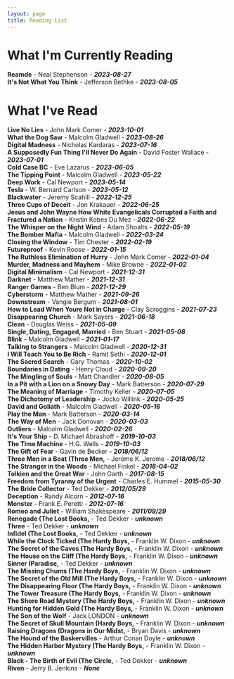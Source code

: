 ```yaml
---
layout: page
title: Reading List
---
```

# What I'm Currently Reading
**Reamde** - Neal Stephenson - ***2023-08-27***  
**It's Not What You Think** - Jefferson Bethke - ***2023-08-05***  
# What I've Read
**Live No Lies** - John Mark Comer - ***2023-10-01***  
**What the Dog Saw** - Malcolm Gladwell - ***2023-08-26***  
**Digital Madness** - Nicholas Kardaras - ***2023-07-16***  
**A Supposedly Fun Thing I'll Never Do Again** - David Foster Wallace - ***2023-07-01***  
**Cold Case BC** - Eve Lazarus - ***2023-06-05***  
**The Tipping Point** - Malcolm Gladwell - ***2023-05-22***  
**Deep Work** - Cal Newport - ***2023-05-14***  
**Tesla** - W. Bernard Carlson - ***2023-05-12***  
**Blackwater** - Jeremy Scahill - ***2022-12-25***  
**Three Cups of Deceit** - Jon Krakauer - ***2022-06-25***  
**Jesus and John Wayne How White Evangelicals Corrupted a Faith and Fractured a Nation** - Kristin Kobes Du Mez - ***2022-06-22***  
**The Whisper on the Night Wind** - Adam Shoalts - ***2022-05-19***  
**The Bomber Mafia** - Malcolm Gladwell - ***2022-03-24***  
**Closing the Window** - Tim Chester - ***2022-02-19***  
**Futureproof** - Kevin Roose - ***2022-01-15***  
**The Ruthless Elimination of Hurry** - John Mark Comer - ***2022-01-04***  
**Murder, Madness and Mayhem** - Mike Browne - ***2022-01-02***  
**Digital Minimalism** - Cal Newport - ***2021-12-31***  
**Darknet** - Matthew Mather - ***2021-12-31***  
**Ranger Games** - Ben Blum - ***2021-12-29***  
**Cyberstorm** - Matthew Mather - ***2021-09-26***  
**Downstream** - Vangie Bergum - ***2021-08-01***  
**How to Lead When Youre Not in Charge** - Clay Scroggins - ***2021-07-23***  
**Disappearing Church** - Mark Sayers - ***2021-06-18***  
**Clean** - Douglas Weiss - ***2021-05-09***  
**Single, Dating, Engaged, Married** - Ben Stuart - ***2021-05-08***  
**Blink** - Malcolm Gladwell - ***2021-01-17***  
**Talking to Strangers** - Malcolm Gladwell - ***2020-12-31***  
**I Will Teach You to Be Rich** - Ramit Sethi - ***2020-12-01***  
**The Sacred Search** - Gary Thomas - ***2020-10-02***  
**Boundaries in Dating** - Henry Cloud - ***2020-09-20***  
**The Mingling of Souls** - Matt Chandler - ***2020-08-05***  
**In a Pit with a Lion on a Snowy Day** - Mark Batterson - ***2020-07-29***  
**The Meaning of Marriage** - Timothy Keller - ***2020-07-05***  
**The Dichotomy of Leadership** - Jocko Willink - ***2020-05-25***  
**David and Goliath** - Malcolm Gladwell - ***2020-05-16***  
**Play the Man** - Mark Batterson - ***2020-03-14***  
**The Way of Men** - Jack Donovan - ***2020-03-03***  
**Outliers** - Malcolm Gladwell - ***2020-02-26***  
**It's Your Ship** - D. Michael Abrashoff - ***2019-10-03***  
**The Time Machine** - H.G. Wells - ***2019-10-03***  
**The Gift of Fear** - Gavin de Becker - ***2018/06/12***  
**Three Men in a Boat (Three Men,** - Jerome K. Jerome - ***2018/06/12***  
**The Stranger in the Woods** - Michael Finkel - ***2018-04-02***  
**Tolkien and the Great War** - John Garth - ***2017-08-15***  
**Freedom from Tyranny of the Urgent** - Charles E. Hummel - ***2015-05-30***  
**The Bride Collector** - Ted Dekker - ***2012/05/29***  
**Deception** - Randy Alcorn - ***2012-07-16***  
**Monster** - Frank E. Peretti - ***2012-07-16***  
**Romeo and Juliet** - William Shakespeare - ***2011/09/29***  
**Renegade (The Lost Books,** - Ted Dekker - ***unknown***  
**Three** - Ted Dekker - ***unknown***  
**Infidel (The Lost Books,** - Ted Dekker - ***unknown***  
**While the Clock Ticked (The Hardy Boys,** - Franklin W. Dixon - ***unknown***  
**The Secret of the Caves (The Hardy Boys,** - Franklin W. Dixon - ***unknown***  
**The House on the Cliff (The Hardy Boys,** - Franklin W. Dixon - ***unknown***  
**Sinner (Paradise,** - Ted Dekker - ***unknown***  
**The Missing Chums (The Hardy Boys,** - Franklin W. Dixon - ***unknown***  
**The Secret of the Old Mill (The Hardy Boys,** - Franklin W. Dixon - ***unknown***  
**The Disappearing Floor (The Hardy Boys,** - Franklin W. Dixon - ***unknown***  
**The Tower Treasure (The Hardy Boys,** - Franklin W. Dixon - ***unknown***  
**The Shore Road Mystery (The Hardy Boys,** - Franklin W. Dixon - ***unknown***  
**Hunting for Hidden Gold (The Hardy Boys,** - Franklin W. Dixon - ***unknown***  
**The Son of the Wolf** - Jack LONDON - ***unknown***  
**The Secret of Skull Mountain (Hardy Boys,** - Franklin W. Dixon - ***unknown***  
**Raising Dragons (Dragons in Our Midst,** - Bryan Davis - ***unknown***  
**The Hound of the Baskervilles** - Arthur Conan Doyle - ***unknown***  
**The Hidden Harbor Mystery (The Hardy Boys,** - Franklin W. Dixon - ***unknown***  
**Black - The Birth of Evil (The Circle,** - Ted Dekker - ***unknown***  
**Riven** - Jerry B. Jenkins - ***None***  